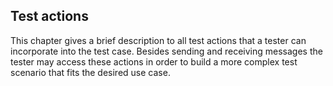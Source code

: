 ## Test actions

This chapter gives a brief description to all test actions that a tester can incorporate into the test case. Besides sending and receiving messages the tester may access these actions in order to build a more complex test scenario that fits the desired use case.

